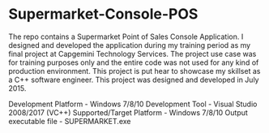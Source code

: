 # Supermarket-Console-POS


The repo contains a Supermarket Point of Sales Console Application.
I designed and developed the application during my training period as my final project at Capgemini Technology Services.
The project use case was for training purposes only and the entire code was not used for any kind of production environment.
This project is put hear to showcase my skillset as a C++ software engineer. 
This project was designed and developed in July 2015.

Development Platform - Windows 7/8/10
Development Tool - Visual Studio 2008/2017 (VC++)
Supported/Target Platform - Windows 7/8/10
Output executable file - SUPERMARKET.exe
